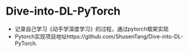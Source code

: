 # Dive-into-DL-PyTorch

* 记录自己学习《动手学深度学习》的过程，通过pytorch框架实现
* Pytorch实现项目地址https://github.com/ShusenTang/Dive-into-DL-PyTorch.